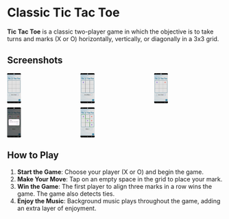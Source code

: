# Classic Tic Tac Toe

**Tic Tac Toe** is a classic two-player game in which the objective is to take turns and marks (X or O) horizontally, vertically, or diagonally in a 3x3 grid.

## Screenshots

<!-- Replace with actual screenshot URLs -->
<div style="display: grid; grid-template-columns: repeat(3, 1fr); gap: 10px;">
  <img src="https://github.com/Sehrish-Gulzar/Tic_tac_toe_App/blob/main/assets/images/Screenshot_20240821_164232.png" style="width: 20%;"/>
   <img src="https://github.com/Sehrish-Gulzar/Tic_tac_toe_App/blob/main/assets/images/Screenshot_20240821_164434.png" style="width: 20%;"/>
  <img src="https://github.com/Sehrish-Gulzar/Tic_tac_toe_App/blob/main/assets/images/Screenshot_20240821_164254.png" style="width: 20%;"/>
  <img src="https://github.com/Sehrish-Gulzar/Tic_tac_toe_App/blob/main/assets/images/Screenshot_20240821_164337.png" style="width: 20%;"/>
   <img src="https://github.com/Sehrish-Gulzar/Tic_tac_toe_App/blob/main/assets/images/Screenshot_20240821_164353.png" style="width: 20%;"/>
  
</div>

## How to Play

1. **Start the Game**: Choose your player (X or O) and begin the game.
2. **Make Your Move**: Tap on an empty space in the grid to place your mark.
3. **Win the Game**: The first player to align three marks in a row wins the game. The game also detects ties.
4. **Enjoy the Music**: Background music plays throughout the game, adding an extra layer of enjoyment.

